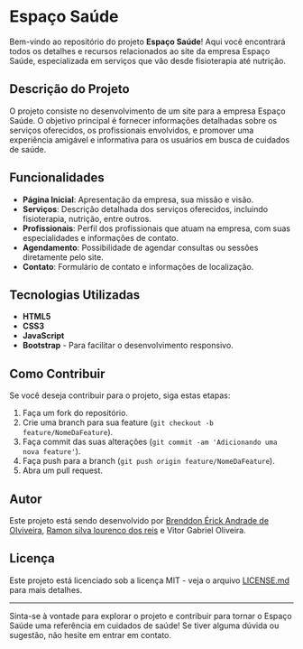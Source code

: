 # Espaço Saúde

Bem-vindo ao repositório do projeto **Espaço Saúde**! Aqui você encontrará todos os detalhes e recursos relacionados ao site da empresa Espaço Saúde, especializada em serviços que vão desde fisioterapia até nutrição.

## Descrição do Projeto

O projeto consiste no desenvolvimento de um site para a empresa Espaço Saúde. O objetivo principal é fornecer informações detalhadas sobre os serviços oferecidos, os profissionais envolvidos, e promover uma experiência amigável e informativa para os usuários em busca de cuidados de saúde.

## Funcionalidades

- **Página Inicial**: Apresentação da empresa, sua missão e visão.
- **Serviços**: Descrição detalhada dos serviços oferecidos, incluindo fisioterapia, nutrição, entre outros.
- **Profissionais**: Perfil dos profissionais que atuam na empresa, com suas especialidades e informações de contato.
- **Agendamento**: Possibilidade de agendar consultas ou sessões diretamente pelo site.
- **Contato**: Formulário de contato e informações de localização.

## Tecnologias Utilizadas

- **HTML5**
- **CSS3**
- **JavaScript**
- **Bootstrap** - Para facilitar o desenvolvimento responsivo.

## Como Contribuir

Se você deseja contribuir para o projeto, siga estas etapas:

1. Faça um fork do repositório.
2. Crie uma branch para sua feature (`git checkout -b feature/NomeDaFeature`).
3. Faça commit das suas alterações (`git commit -am 'Adicionando uma nova feature'`).
4. Faça push para a branch (`git push origin feature/NomeDaFeature`).
5. Abra um pull request.

## Autor

Este projeto está sendo desenvolvido por [Brenddon Érick Andrade de Olviveira](https://github.com/brenddonandrade),  [Ramon silva lourenco dos reis](https://github.com/yRumis) e Vitor Gabriel Oliveira.

## Licença

Este projeto está licenciado sob a licença MIT - veja o arquivo [LICENSE.md](LICENSE.md) para mais detalhes.

---

Sinta-se à vontade para explorar o projeto e contribuir para tornar o Espaço Saúde uma referência em cuidados de saúde! Se tiver alguma dúvida ou sugestão, não hesite em entrar em contato.